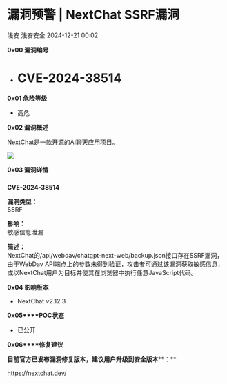#  漏洞预警 | NextChat SSRF漏洞   
浅安  浅安安全   2024-12-21 00:02  
  
**0x00 漏洞编号**  
- # CVE-2024-38514  
  
**0x01 危险等级**  
- 高危  
  
**0x02 漏洞概述**  
  
NextChat是一款开源的AI聊天应用项目。  
  
![](https://mmbiz.qpic.cn/sz_mmbiz_png/7stTqD182SWFPMhUWD2Arzl3efBkaucbtdXusVPftfjbu0SdcsqgqwXGH4SIu1a8clJJemSaLC6ibXkorL0iaEFg/640?wx_fmt=png&from=appmsg "")  
  
**0x03 漏洞详情**  
###   
  
**CVE-2024-38514**  
  
**漏洞类型：**  
SSRF  
  
**影响：**  
敏感信息泄漏  
  
**简述：**  
NextChat的/api/webdav/chatgpt-next-web/backup.json接口存在SSRF漏洞，由于WebDav API端点上的参数未得到验证，攻击者可通过该漏洞获取敏感信息，或以NextChat用户为目标并使其在浏览器中执行任意JavaScript代码。  
  
**0x04 影响版本**  
- NextChat v2.12.3  
  
**0x05****POC状态**  
- 已公开  
  
**0x06****修复建议**  
  
**目前官方已发布漏洞修复版本，建议用户升级到安全版本****：**  
  
https://nextchat.dev/  
  
  
  
